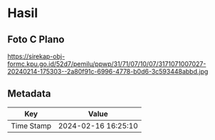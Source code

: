 # Hasil

## Foto C Plano

https://sirekap-obj-formc.kpu.go.id/52d7/pemilu/ppwp/31/71/07/10/07/3171071007027-20240214-175303--2a80f91c-6996-4778-b0d6-3c593448abbd.jpg


## Metadata

| Key        | Value               |
| ---------- | ------------------- |
| Time Stamp | 2024-02-16 16:25:10 |



